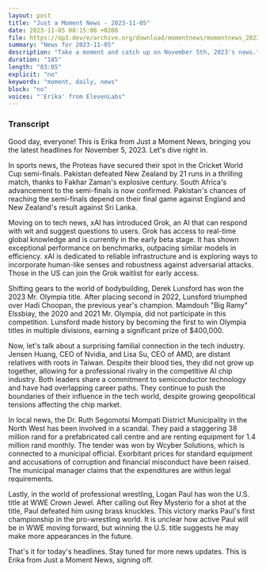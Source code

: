 ```yaml
---
layout: post
title: "Just a Moment News - 2023-11-05"
date: 2023-11-05 08:15:08 +0200
file: https://op3.dev/e/archive.org/download/momentnews/momentnews_2023-11-05.mp3
summary: "News for 2023-11-05"
description: "Take a moment and catch up on November 5th, 2023's news."
duration: "185"
length: "03:05"
explicit: "no"
keywords: "moment, daily, news"
block: "no"
voices: "'Erika' from ElevenLabs"
---
```


### Transcript

Good day, everyone! This is Erika from Just a Moment News, bringing you the latest headlines for November 5, 2023. Let's dive right in.

In sports news, the Proteas have secured their spot in the Cricket World Cup semi-finals. Pakistan defeated New Zealand by 21 runs in a thrilling match, thanks to Fakhar Zaman's explosive century. South Africa's advancement to the semi-finals is now confirmed. Pakistan's chances of reaching the semi-finals depend on their final game against England and New Zealand's result against Sri Lanka.

Moving on to tech news, xAI has introduced Grok, an AI that can respond with wit and suggest questions to users. Grok has access to real-time global knowledge and is currently in the early beta stage. It has shown exceptional performance on benchmarks, outpacing similar models in efficiency. xAI is dedicated to reliable infrastructure and is exploring ways to incorporate human-like senses and robustness against adversarial attacks. Those in the US can join the Grok waitlist for early access.

Shifting gears to the world of bodybuilding, Derek Lunsford has won the 2023 Mr. Olympia title. After placing second in 2022, Lunsford triumphed over Hadi Choopan, the previous year's champion. Mamdouh "Big Ramy" Elssbiay, the 2020 and 2021 Mr. Olympia, did not participate in this competition. Lunsford made history by becoming the first to win Olympia titles in multiple divisions, earning a significant prize of $400,000.

Now, let's talk about a surprising familial connection in the tech industry. Jensen Huang, CEO of Nvidia, and Lisa Su, CEO of AMD, are distant relatives with roots in Taiwan. Despite their blood ties, they did not grow up together, allowing for a professional rivalry in the competitive AI chip industry. Both leaders share a commitment to semiconductor technology and have had overlapping career paths. They continue to push the boundaries of their influence in the tech world, despite growing geopolitical tensions affecting the chip market.

In local news, the Dr. Ruth Segomotsi Mompati District Municipality in the North West has been involved in a scandal. They paid a staggering 38 million rand for a prefabricated call centre and are renting equipment for 1.4 million rand monthly. The tender was won by Wcyber Solutions, which is connected to a municipal official. Exorbitant prices for standard equipment and accusations of corruption and financial misconduct have been raised. The municipal manager claims that the expenditures are within legal requirements.

Lastly, in the world of professional wrestling, Logan Paul has won the U.S. title at WWE Crown Jewel. After calling out Rey Mysterio for a shot at the title, Paul defeated him using brass knuckles. This victory marks Paul's first championship in the pro-wrestling world. It is unclear how active Paul will be in WWE moving forward, but winning the U.S. title suggests he may make more appearances in the future.

That's it for today's headlines. Stay tuned for more news updates. This is Erika from Just a Moment News, signing off.
